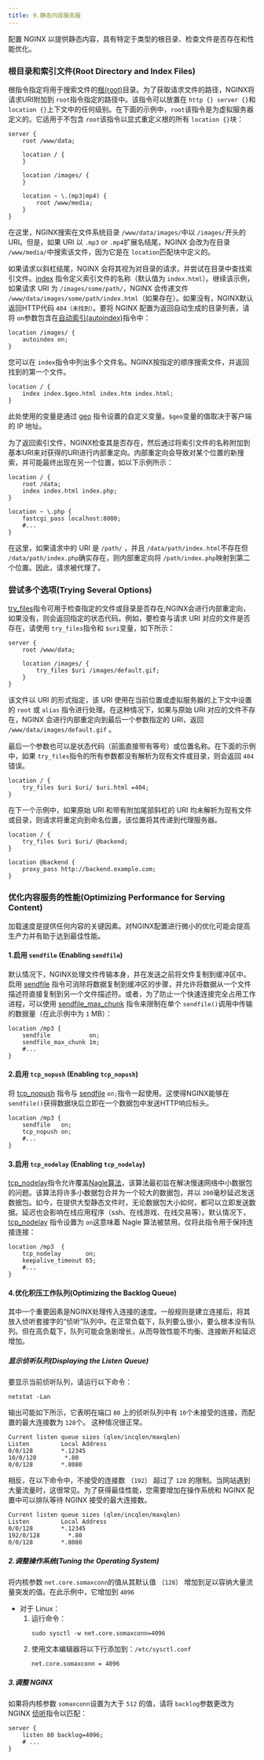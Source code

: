 ```yaml
---
title: 9.静态内容服务器
---
```

配置 NGINX 以提供静态内容，具有特定于类型的根目录、检查文件是否存在和性能优化。

### 根目录和索引文件(Root Directory and Index Files)

根指令指定将用于搜索文件的[根(root)](https://nginx.org/en/docs/http/ngx_http_core_module.html#root)目录。为了获取请求文件的路径，NGINX将请求URI附加到 `root`指令指定的路径中。该指令可以放置在 `http {} server {}`和 `location {}`上下文中的任何级别。在下面的示例中，`root`该指令是为虚拟服务器定义的。它适用于不包含 `root`该指令以显式重定义根的所有 `location {}`块：

```
server {
    root /www/data;

    location / {
    }

    location /images/ {
    }

    location ~ \.(mp3|mp4) {
        root /www/media;
    }
}
```

在这里，NGINX搜索在文件系统目录 `/www/data/images/`中以 `/images/`开头的URI。但是，如果 URI 以 `.mp3` or `.mp4`扩展名结尾，NGINX 会改为在目录 `/www/media/`中搜索该文件，因为它是在 `location`匹配块中定义的。

如果请求以斜杠结尾，NGINX 会将其视为对目录的请求，并尝试在目录中查找索引文件。[index](https://nginx.org/en/docs/http/ngx_http_index_module.html#index) 指令定义索引文件的名称（默认值为 `index.html`）。继续该示例，如果请求 URI 为 `/images/some/path/`，NGINX 会传递文件 `/www/data/images/some/path/index.html`（如果存在）。如果没有，NGINX默认返回HTTP代码 `404（未找到）`。要将 NGINX 配置为返回自动生成的目录列表，请将 `on`参数包含在[自动索引(autoindex)](https://nginx.org/en/docs/http/ngx_http_autoindex_module.html#autoindex)指令中：

```
location /images/ {
    autoindex on;
}
```

您可以在 `index`指令中列出多个文件名。NGINX按指定的顺序搜索文件，并返回找到的第一个文件。

```
location / {
    index index.$geo.html index.htm index.html;
}
```

此处使用的变量是通过 [geo](https://nginx.org/en/docs/http/ngx_http_geo_module.html#geo) 指令设置的自定义变量。`$geo`变量的值取决于客户端的 IP 地址。

为了返回索引文件，NGINX检查其是否存在，然后通过将索引文件的名称附加到基本URI来对获得的URI进行内部重定向。内部重定向会导致对某个位置的新搜索，并可能最终出现在另一个位置，如以下示例所示：

```nginx
location / {
    root /data;
    index index.html index.php;
}

location ~ \.php {
    fastcgi_pass localhost:8000;
    #...
}
```

在这里，如果请求中的 URI 是 `/path/` ，并且 `/data/path/index.html`不存在但 `/data/path/index.php`确实存在，则内部重定向将 `/path/index.php`映射到第二个位置。因此，请求被代理了。

### 尝试多个选项(Trying Several Options)

[try_files](https://nginx.org/en/docs/http/ngx_http_core_module.html#try_files)指令可用于检查指定的文件或目录是否存在;NGINX会进行内部重定向，如果没有，则会返回指定的状态代码。例如，要检查与请求 URI 对应的文件是否存在，请使用 `try_files`指令和 `$uri`变量，如下所示：

```nginx
server {
    root /www/data;

    location /images/ {
        try_files $uri /images/default.gif;
    }
}
```

该文件以 URI 的形式指定，该 URI 使用在当前位置或虚拟服务器的上下文中设置的 `root` 或 `alias` 指令进行处理。在这种情况下，如果与原始 URI 对应的文件不存在，NGINX 会进行内部重定向到最后一个参数指定的 URI，返回 `/www/data/images/default.gif` 。

最后一个参数也可以是状态代码（前面直接带有等号）或位置名称。在下面的示例中，如果 `try_files`指令的所有参数都没有解析为现有文件或目录，则会返回 `404`错误。

```nginx
location / {
    try_files $uri $uri/ $uri.html =404;
}
```

在下一个示例中，如果原始 URI 和带有附加尾部斜杠的 URI 均未解析为现有文件或目录，则请求将重定向到命名位置，该位置将其传递到代理服务器。

```
location / {
    try_files $uri $uri/ @backend;
}

location @backend {
    proxy_pass http://backend.example.com;
}
```

### 优化内容服务的性能(Optimizing Performance for Serving Content)

加载速度是提供任何内容的关键因素。对NGINX配置进行微小的优化可能会提高生产力并有助于达到最佳性能。

#### 1.启用 `sendfile` (Enabling `sendfile`)

默认情况下，NGINX处理文件传输本身，并在发送之前将文件复制到缓冲区中。启用 [sendfile](https://nginx.org/en/docs/http/ngx_http_core_module.html#sendfile) 指令可消除将数据复制到缓冲区的步骤，并允许将数据从一个文件描述符直接复制到另一个文件描述符。或者，为了防止一个快速连接完全占用工作进程，可以使用 [sendfile_max_chunk](https://nginx.org/en/docs/http/ngx_http_core_module.html#sendfile_max_chunk) 指令来限制在单个 `sendfile()`调用中传输的数据量（在此示例中为 `1` MB）：

```nginx
location /mp3 {
    sendfile           on;
    sendfile_max_chunk 1m;
    #...
}
```

#### 2.启用 `tcp_nopush` (Enabling `tcp_nopush`)

将 [tcp_nopush](https://nginx.org/en/docs/http/ngx_http_core_module.html#tcp_nopush) 指令与 [sendfile](https://nginx.org/en/docs/http/ngx_http_core_module.html#sendfile) `on;`指令一起使用。这使得NGINX能够在 `sendfile()`获得数据块后立即在一个数据包中发送HTTP响应标头。

```nginx
location /mp3 {
    sendfile   on;
    tcp_nopush on;
    #...
}
```

#### 3.启用 `tcp_nodelay` (Enabling `tcp_nodelay`)

[tcp_nodelay](https://nginx.org/en/docs/http/ngx_http_core_module.html#tcp_nodelay)指令允许覆盖[Nagle算法](https://en.wikipedia.org/wiki/Nagle%27s_algorithm)，该算法最初旨在解决慢速网络中小数据包的问题。该算法将许多小数据包合并为一个较大的数据包，并以 `200`毫秒延迟发送数据包。如今，在提供大型静态文件时，无论数据包大小如何，都可以立即发送数据。延迟也会影响在线应用程序（ssh、在线游戏、在线交易等）。默认情况下，[tcp_nodelay](https://nginx.org/en/docs/http/ngx_http_core_module.html#tcp_nodelay) 指令设置为 `on`这意味着 Nagle 算法被禁用。仅将此指令用于保持连接连接：

```nginx
location /mp3  {
    tcp_nodelay       on;
    keepalive_timeout 65;
    #...
}
```

#### 4.优化积压工作队列(Optimizing the Backlog Queue)

其中一个重要因素是NGINX处理传入连接的速度。一般规则是建立连接后，将其放入侦听套接字的“侦听”队列中。在正常负载下，队列要么很小，要么根本没有队列。但在高负载下，队列可能会急剧增长，从而导致性能不均衡、连接断开和延迟增加。

##### 显示侦听队列(Displaying the Listen Queue)

要显示当前侦听队列，请运行以下命令：

```none
netstat -Lan
```

输出可能如下所示，它表明在端口 `80` 上的侦听队列中有 `10`个未接受的连接，而配置的最大连接数为 `128`个。 这种情况很正常。

```none
Current listen queue sizes (qlen/incqlen/maxqlen)
Listen         Local Address     
0/0/128        *.12345        
10/0/128        *.80   
0/0/128        *.8080
```

相反，在以下命令中，不接受的连接数 （`192`） 超过了 `128` 的限制。当网站遇到大量流量时，这很常见。为了获得最佳性能，您需要增加在操作系统和 NGINX 配置中可以排队等待 NGINX 接受的最大连接数。

```none
Current listen queue sizes (qlen/incqlen/maxqlen)
Listen         Local Address     
0/0/128        *.12345        
192/0/128        *.80   
0/0/128        *.8080
```

##### 2.调整操作系统(Tuning the Operating System)

将内核参数 `net.core.somaxconn`的值从其默认值 （`128`） 增加到足以容纳大量流量突发的值。在此示例中，它增加到 `4096`

* 对于 Linux：
  1. 运行命令：
     ```none
     sudo sysctl -w net.core.somaxconn=4096
     ```
  2. 使用文本编辑器将以下行添加到：`/etc/sysctl.conf`
     ```none
     net.core.somaxconn = 4096
     ```

##### 3.调整 NGINX

如果将内核参数 `somaxconn`设置为大于 `512` 的值，请将 `backlog`参数更改为 NGINX [侦听](https://nginx.org/en/docs/http/ngx_http_core_module.html#listen)指令以匹配：

```nginx
server {
    listen 80 backlog=4096;
    # ...
}
```
